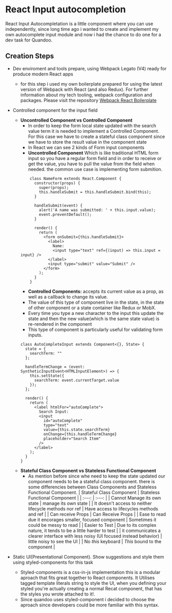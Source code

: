
# React Input autocompletion
React Input Autocompletation is a little component where you can use independently, since long time ago i wanted to create and implement my own autocomplete input module and now i had the chance to do one for a dev task for Quandoo.

## Creation Steps

- Dev enviroment and tools prepare, using Webpack Legato (V4) ready for produce modern React apps

	- for this step i used my own boilerplate prepared for using the latest version of Webpack with React (and also Redux). For further information about my tech tooling, webpack configuration and packages. Please visit the repository
[Webpack React Boilerplate](https://github.com/luigi055/React-Redux-Boilerplate)

- Controlled component for the input field
	- __Uncontrolled Component vs Controlled Component__
		- In order to keep the form local state updated with the search value term it is needed to implement a Controlled Component. For this case we have to create a stateful class component since we have to store the result value in the component state
		- In React we can see 2 kinds of Form input components
		- __Uncontrolled Component__ Which is like traditional HTML form input so you have a regular form field and in order to receive or get the value, you have to pull the value from the field when needed. the common use case is implementing form submition.
		```
            class NameForm extends React.Component {
              constructor(props) {
                super(props);
                this.handleSubmit = this.handleSubmit.bind(this);
              }

              handleSubmit(event) {
                alert('A name was submitted: ' + this.input.value);
                event.preventDefault();
              }

              render() {
                return (
                  <form onSubmit={this.handleSubmit}>
                    <label>
                      Name:
                      <input type="text" ref={(input) => this.input = input} />
                    </label>
                    <input type="submit" value="Submit" />
                  </form>
                );
              }
            }
        ```
        - __Controlled Components:__ accepts its current value as a prop, as well as a callback to change its value.
        - The value of this type of component live in the state, in the state of other component or a state container like Redux or MobX.
        - Every time you type a new character to the input this update the state and then the new value(which is the same state value) is re-rendered in the component
        - This type of component is particularly useful for validating form inputs.
        ```
        class AutoCompleteInput extends Component<{}, State> {
          state = {
            searchTerm: ""
          };

          handleTermChange = (event: SyntheticInputEvent<HTMLInputElement>) => {
            this.setState({
              searchTerm: event.currentTarget.value
            });
          };

          render() {
            return (
              <label htmlFor="autoComplete">
                Search Input:
                <input
                  id="autoComplete"
                  type="text"
                  value={this.state.searchTerm}
                  onChange={this.handleTermChange}
                  placeholder="Search Item"
                />
              </label>
            );
          }
        }
        ```
	- __Stateful Class Component vs Stateless Functional Component__
		- As mention before since whe need to keep the state updated our component needs to be a stateful class component. there is some differencies between Class Components and Stateless Functional Component.
		| Stateful Class Component | Stateless Functional Component |
        |     :---:      |          :---: |
        | Cannot Manage its own state     | manage its own state    |
        | It doesn't access to neither lifecycle methods nor ref       | Have access to lifecycles methods and ref      |
       	| Can receive Props       | Can Receive Props      |
        | Ease to read due it encorages smaller, focused component       | Sometimes it could be messy to read      |
        | Easier to Test       | Due to its complex nature, it tends to be a little harder to test     |
        | it communicates a clearer interface with less noisy (UI focused instead behavior)       | little noisy to see the UI      |
        | No _this_ keyboard	 | _This_ bound to the component      |
        
- Static UI(Presentational Component). Show suggestions and style them using styled-components for this task
	- Styled-components is a css-in-js implementation this is a modular aproach that fits great together to React components. It Utilises tagged template literals string to style the UI, when you defining your styled you're actually creating a normal Recat component, that has the styles you wrote attached to it!.
	- Since quandoo uses styled-component i decided to choose the aproach since developers could be more familiar with this syntax.